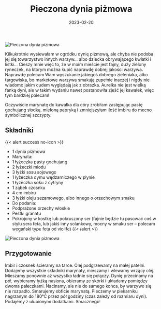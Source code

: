 ﻿---
title: "Pieczona dynia piżmowa"
date: 2023-02-20
gallery:
- /img/Pieczona-dynia-pizmowa/Pieczona-dynia-pizmowa-1.JPG 
- /img/Pieczona-dynia-pizmowa/Pieczona-dynia-pizmowa-2.JPG 
- /img/Pieczona-dynia-pizmowa/Pieczona-dynia-pizmowa-3.JPG 
- /img/Pieczona-dynia-pizmowa/Pieczona-dynia-pizmowa-4.JPG 
- /img/Pieczona-dynia-pizmowa/Pieczona-dynia-pizmowa-5.JPG 
categories:
- dania główne
tags:
- dynia piżmowa
- wegańskie
- wegetariańskie
- kuchnie świata
thumbnailImagePosition: "top"
---
![Pieczona dynia piżmowa](/img/Pieczona-dynia-pizmowa/Pieczona-dynia-pizmowa-5.JPG)

Kilkukrotnie wysiewałam w ogródku dynię piżmową, ale chyba nie podoba jej się towarzystwo innych warzyw… albo dziecka obrywającego kwiatki i listki… Cieszy mnie więc to, że w moim mieście jest fajny, duży zielony ryneczek, na którym można kupić naprawdę dobrej jakości warzywa. Naprawdę polecam Wam wyszukanie jakiegoś dobrego zieleniaka, albo targowiska, bo marketowe warzywa smakują zupełnie inaczej i nigdy nie wiadomo jakim cudem wyglądają jak z obrazka. Aurelka nie jest wielką fanką dyni, ale w takim wydaniu nawet postanowiła zjeść jej kawałek, więc tym bardziej polecam! 
<!--more-->
Oczywiście marynatę do kawałka dla córy zrobiłam zastępując pastę gochujang słodką, mieloną papryką i zmniejszyłam ilość imbiru do mocno symbolicznej szczypty.
## Składniki
{{< alert success no-icon >}}
- 1 dynia piżmowa
- Marynata:
- 1 łyżeczka pasty gochujang
- 2 łyżeczki miodu
- 3 łyżki sosu sojowego
- 1 łyżeczka dymu wędzarniczego w płynie
- 1 łyżeczka soku z cytryny
- 1 ząbek czosnku
- 4 cm imbiru
- 3 łyżki oleju sezamowego, albo innego o orzechowym smaku 
- Do podania:
- Podprażone orzechy włoskie
- Pestki granatu
- Pokrojony w kostkę lub pokruszony ser (fajnie będzie tu pasować coś w stylu sera feta, lub jakiś inny solankowy, mocny w smaku ser – polecam wegański typu feta od violife)
{{< /alert >}}

![Pieczona dynia piżmowa](/img/Pieczona-dynia-pizmowa/Pieczona-dynia-pizmowa-1.JPG)
## Przygotowanie
Imbir i czosnek ścieramy na tarce.
Olej podgrzewamy na małej patelni.
Dodajemy wszystkie składniki marynaty, mieszamy i wlewamy wrzący olej. Mieszamy ponownie aż wszystko ładnie się połączy.
Dynię przecinamy na pół, wybieramy łyżką nasiona, obieramy ze skórki i układamy pomiędzy dwoma pałeczkami. Nacinamy, ale nie do samego końca, by warzywo się nie rozpadło. Smarujemy obficie marynatą. Pieczemy w piekarniku nagrzanym do 180°C przez pół godziny (czas zależy od rozmiaru dyni).
Podajemy z ulubionymi dodatkami. Smacznego!
